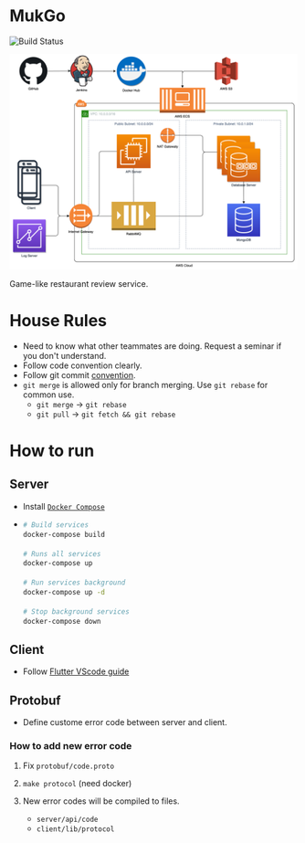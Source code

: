# MukGo

![Build Status](http://redshore.asuscomm.com:8081/buildStatus/icon?job=MukGo%2Frelease)

![Mukgo service diagram](./data/Mukgo%20service%20diagram.png)

Game-like restaurant review service.

# House Rules

- Need to know what other teammates are doing. Request a seminar if you don't
  understand.
- Follow code convention clearly.
- Follow git commit [convention](https://djkeh.github.io/articles/How-to-write-a-git-commit-message-kor/).
- `git merge` is allowed only for branch merging. Use `git rebase` for
  common use.
  - `git merge` → `git rebase`
  - `git pull` → `git fetch && git rebase`

# How to run

## Server

- Install [`Docker Compose`](https://docs.docker.com/compose/install/)
- ```sh
  # Build services
  docker-compose build

  # Runs all services
  docker-compose up

  # Run services background
  docker-compose up -d

  # Stop background services
  docker-compose down
  ```

## Client

- Follow [Flutter VScode guide](https://flutter.dev/docs/get-started/test-drive?tab=vscode)

## Protobuf

- Define custome error code between server and client.

### How to add new error code

1. Fix `protobuf/code.proto`

2. `make protocol` (need docker)

3. New error codes will be compiled to files.
   - `server/api/code`
   - `client/lib/protocol`